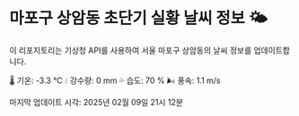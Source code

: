 
# 마포구 상암동 초단기 실황 날씨 정보 🌤️

이 리포지토리는 기상청 API를 사용하여 서울 마포구 상암동의 날씨 정보를 업데이트합니다. 

🌡️ 기온: -3.3 ℃
💧 강수량: 0 mm
💦 습도: 70 %
🌬️ 풍속: 1.1 m/s

마지막 업데이트 시각: 2025년 02월 09일 21시 12분    
